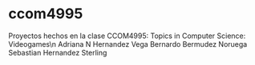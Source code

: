 # ccom4995

Proyectos hechos en la clase CCOM4995: Topics in Computer Science: Videogames\n
Adriana N Hernandez Vega
Bernardo Bermudez Noruega
Sebastian Hernandez Sterling

